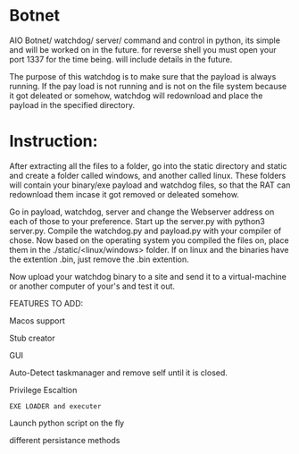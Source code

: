 # Botnet
AIO Botnet/ watchdog/ server/ command and control in python, its simple and will be worked on in the future. for reverse shell
you must open your port 1337 for the time being. will include details in the future.

The purpose of this watchdog is to make sure that the payload is always running.
If the pay load is not running and is not on the file system because it got deleated 
or somehow, watchdog will redownload and place the payload in the specified directory.


# Instruction:

After extracting all the files to a folder, go into the static directory and static and create a folder called windows, and another
called linux. These folders will contain your binary/exe payload and watchdog files, so that the RAT can redownload them incase it got
removed or deleated somehow.

Go in payload, watchdog, server and change the Webserver address on each of those to your preference. Start up the server.py with python3 server.py.
Compile the watchdog.py and payload.py with your compiler of chose. Now based on the operating system you compiled the files on, place them in the
./static/<linux/windows> folder. If on linux and the binaries have the extention .bin, just remove the .bin extention.

Now upload your watchdog binary to a site and send it to a virtual-machine or another computer of your's and test it out.



   FEATURES TO ADD:
  
   Macos support

   Stub creator

   GUI

   Auto-Detect taskmanager and remove self until it is closed.

   Privilege Escaltion
   
    EXE LOADER and executer

   Launch python script on the fly

   different persistance methods

